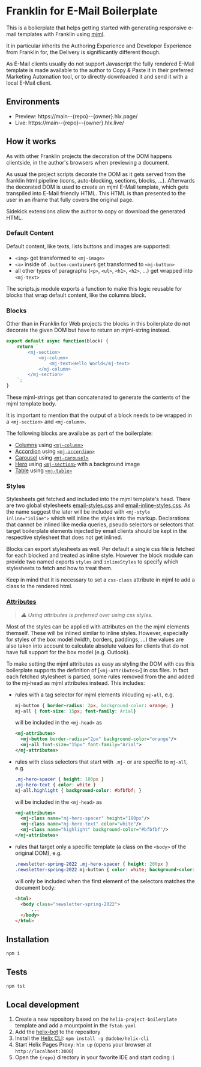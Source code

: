 # Franklin for E-Mail Boilerplate

This is a bolierplate that helps getting started with generating responsive e-mail templates with Franklin using
[mjml](https://mjml.io).

It in particular inherits the Authoring Experience and Developer Experience from Franklin for, the Delivery is
signifiicantly different though. 

As E-Mail clients usually do not support Javascript the fully rendered E-Mail template is made available to the author
to Copy & Paste it in their preferred Marketing Automation tool, or to directly downloaded it and send it with a local
E-Mail client.

## Environments
- Preview: https://main--{repo}--{owner}.hlx.page/
- Live: https://main--{repo}--{owner}.hlx.live/

## How it works

As with other Franklin projects the decoration of the DOM happens clientside, in the author's browsers when previewing
a document.

As usual the project scripts decorate the DOM as it gets served from the franklin html pipeline (icons, auto-blocking, 
sections, blocks, ...). Afterwards the decorated DOM is used to create an mjml E-Mail template, which gets transpiled
into E-Mail friendly HTML. This HTML is  than presented to the user in an iframe that fully covers the original page. 

Sidekick extensions allow the author to copy or download the generated HTML.

### Default Content

Default content, like texts, lists buttons and images are supported:

- `<img>` get transformed to `<mj-image>` 
- `<a>` inside of `.button-container`s get transformed to `<mj-button>`
- all other types of paragraphs (`<p>`, `<ul>`, `<h1>`, `<h2>`, ...) get wrapped into `<mj-text>`

The scripts.js module exports a function to make this logic reusable for blocks that wrap default content, like the
columns block.

### Blocks

Other than in Franklin for Web projects the blocks in this boilerplate do not decorate the given DOM but have to return
an mjml-string instead. 

```javascript
export default async function(block) {
    return `
        <mj-section>
            <mj-column>
                <mj-text>Hello World</mj-text>
            </mj-column>
        </mj-section>
    `;
}
```

These mjml-strings get than concatenated to generate the contents of the mjml template body. 

It is important to mention that the output of a block needs to be wrapped in a `<mj-section>` and `<mj-column>`. 

The following blocks are availabe as part of the boilerplate:

- [Columns](blocks/columns) using [`<mj-column>`](https://documentation.mjml.io/#mj-column)
- [Accordion](blocks/accordion) using [`<mj-accordion>`](https://documentation.mjml.io/#mj-accordion)
- [Carousel](blocks/carousel) using [`<mj-carousel>`](https://documentation.mjml.io/#mj-carousel)
- [Hero](blocks/hero) using [`<mj-section>`](https://documentation.mjml.io/#mj-section) with a background image
- [Table](blocks/table) using [`<mj-table>`](https://documentation.mjml.io/#mj-table)

### Styles

Stylesheets get fetched and included into the mjml template's head. There are two global stylesheets 
[email-styles.css](styles/email-styles.css) and [email-inline-styles.css](styles/email-inline-styles.css). As the name
suggest the later will be included with `<mj-style inline="inline">` which will inline the styles into the markup. 
Declarations that cannot be inlined like media queries, pseudo selectors or selectors that target boilerplate elements
injected by email clients should be kept in the respective stylesheet that does not get inlined.

Blocks can export stylesheets as well. Per default a single css file is fetched for each blocked and treated as inline
style. However the block module can provide two named exports `styles` and `inlineStyles` to specify which stylesheets
to fetch and how to treat them.

Keep in mind that it is necessary to set a `css-class` attribute in mjml to add a class to the rendered html. 

### [Attributes](https://documentation.mjml.io/#mj-attributes)

> *⚠️ Using attributes is preferred over using css styles.*

Most of the styles can be applied with attributes on the the mjml elements themself. These will be inlined similar to
inline styles. However, especially for styles of the box model (width, borders, paddings, ...) the values are also 
taken into account to calculate absolute values for clients that do not have full support for the box model (e.g. 
Outlook). 

To make setting the mjml attributes as easy as styling the DOM with css this boilerplate supports the definition of 
[`<mj-attributes>`] in css files. In fact each fetched stylesheet is parsed, some rules removed from the and added
to the mj-head as mjml attributes instead. This includes:

- rules with a tag selector for mjml elements inlcuding `mj-all`, e.g.
  ```css
  mj-button { border-radius: 2px, background-color: orange; }
  mj-all { font-size: 15px; font-family: Arial}
  ```

  will be included in the `<mj-head>` as
  
  ```xml
  <mj-attributes>
    <mj-button border-radius="2px" background-color="orange"/>
    <mj-all font-size="15px" font-family="Arial">
  </mj-attributes>
  ```
- rules with class selectors that start with `.mj-` or are specific to `mj-all`, e.g.
  ```css
  .mj-hero-spacer { height: 180px }
  .mj-hero-text { color: white }
  mj-all.highlight { background-color: #bfbfbf; }
  ```

  will be included in the `<mj-head>` as
  
  ```xml
  <mj-attributes>
    <mj-class name="mj-hero-spacer" height="180px"/>
    <mj-class name="mj-hero-text" color="white"/>
    <mj-class name="highlight" background-color="#bfbfbf"/>
  </mj-attributes>
  ```
- rules that target only a specific template (a class on the `<body>` of the original   DOM), e.g.
  ```css
  .newsletter-spring-2022 .mj-hero-spacer { height: 200px }
  .newsletter-spring-2022 mj-button { color: white; background-color: orange }
  ```

  will only be included when the first element of the selectors matches the document body:
  
  ```html
  <html>
    <body class="newsletter-spring-2022">
        ...
    </body>
  </html>
  ```

## Installation

```sh
npm i
```

## Tests

```sh
npm tst
```

## Local development

1. Create a new repository based on the `helix-project-boilerplate` template and add a mountpoint in the `fstab.yaml`
1. Add the [helix-bot](https://github.com/apps/helix-bot) to the repository
1. Install the [Helix CLI](https://github.com/adobe/helix-cli): `npm install -g @adobe/helix-cli`
1. Start Helix Pages Proxy: `hlx up` (opens your browser at `http://localhost:3000`)
1. Open the `{repo}` directory in your favorite IDE and start coding :)

